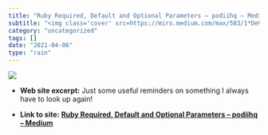 ```yaml
---
title: "Ruby Required, Default and Optional Parameters – podiihq – Medium"
subtitle: "<img class='cover' src=https://miro.medium.com/max/583/1*DeV6JbwdzJfbZNC9BWCZxA.jpeg>"
category: "uncategorized"
tags: []
date: "2021-04-06"
type: "rain"
---
```

<img class="cover" src=https://miro.medium.com/max/583/1*DeV6JbwdzJfbZNC9BWCZxA.jpeg>



* **Web site excerpt:** Just some useful reminders on something I always have to look up again!

* **Link to site:** **[Ruby Required, Default and Optional Parameters – podiihq – Medium](https://medium.com/podiihq/ruby-parameters-c178fdcd1f4e?source=userActivityShare-d383785221d0-1523622773)**